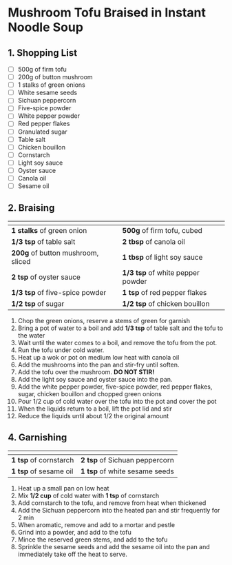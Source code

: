 # Mushroom Tofu Braised in Instant Noodle Soup

## 1. Shopping List
- [ ] 500g of firm tofu
- [ ] 200g of button mushroom
- [ ] 1 stalks of green onions
- [ ] White sesame seeds
- [ ] Sichuan peppercorn
- [ ] Five-spice powder
- [ ] White pepper powder
- [ ] Red pepper flakes
- [ ] Granulated sugar
- [ ] Table salt
- [ ] Chicken bouillon
- [ ] Cornstarch
- [ ] Light soy sauce
- [ ] Oyster sauce
- [ ] Canola oil
- [ ] Sesame oil

## 2. Braising
|<!-- -->|<!-- -->|
|---|---|
| **1 stalks** of green onion | **500g** of firm tofu, cubed |
| **1/3 tsp** of table salt | **2 tbsp** of canola oil |
| **200g** of button mushroom, sliced | **1 tbsp** of light soy sauce | 
| **2 tsp** of oyster sauce | **1/3 tsp** of white pepper powder | 
| **1/3 tsp** of five-spice powder | **1 tsp** of red pepper flakes |
| **1/2 tsp** of sugar | **1/2 tsp** of chicken bouillon |

1. Chop the green onions, reserve a stems of green for garnish
2. Bring a pot of water to a boil and add **1/3 tsp** of table salt and the tofu to the water
3. Wait until the water comes to a boil, and remove the tofu from the pot.
4. Run the tofu under cold water.
5. Heat up a wok or pot on medium low heat with canola oil
6. Add the mushrooms into the pan and stir-fry until soften.
7. Add the tofu over the mushroom. **DO NOT STIR!**
8. Add the light soy sauce and oyster sauce into the pan.
8. Add the white pepper powder, five-spice powder, red pepper flakes, sugar, chicken bouillon and chopped green onions
9. Pour 1/2 cup of cold water over the tofu into the pot and cover the pot
10. When the liquids return to a boil, lift the pot lid and stir
11. Reduce the liquids until about 1/2 the original amount

## 4. Garnishing
|<!-- -->|<!-- -->|
|---|---|
| **1 tsp** of cornstarch | **2 tsp** of Sichuan peppercorn |
| **1 tsp** of sesame oil | **1 tsp** of white sesame seeds|

1. Heat up a small pan on low heat
2. Mix **1/2 cup** of cold water with **1 tsp** of cornstarch
3. Add cornstarch to the tofu, and remove from heat when thickened
4. Add the Sichuan peppercorn into the heated pan and stir frequently for 2 min
5. When aromatic, remove and add to a mortar and pestle
6. Grind into a powder, and add to the tofu
7. Mince the reserved green stems, and add to the tofu
8. Sprinkle the sesame seeds and add the sesame oil into the pan and immediately take off the heat to serve.
